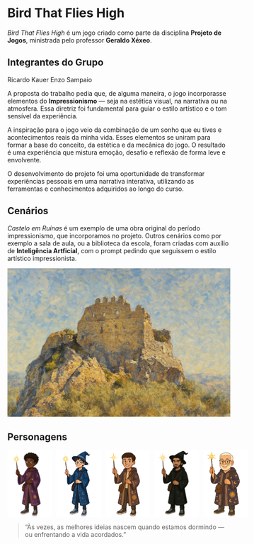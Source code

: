 # Bird That Flies High

*Bird That Flies High* é um jogo criado como parte da disciplina **Projeto de Jogos**, ministrada pelo professor **Geraldo Xéxeo**.

## Integrantes do Grupo

Ricardo Kauer
Enzo Sampaio

A proposta do trabalho pedia que, de alguma maneira, o jogo incorporasse elementos do **Impressionismo** — seja na estética visual, na narrativa ou na atmosfera. Essa diretriz foi fundamental para guiar o estilo artístico e o tom sensível da experiência.

A inspiração para o jogo veio da combinação de um sonho que eu tives e acontecimentos reais da minha vida. Esses elementos se uniram para formar a base do conceito, da estética e da mecânica do jogo. O resultado é uma experiência que mistura emoção, desafio e reflexão de forma leve e envolvente.

O desenvolvimento do projeto foi uma oportunidade de transformar experiências pessoais em uma narrativa interativa, utilizando as ferramentas e conhecimentos adquiridos ao longo do curso.


## Cenários 
*Castelo em Ruínas* é um exemplo de uma obra original do período impressionismo, que incorporamos no projeto. Outros cenários como por exemplo a sala de aula, ou a biblioteca da escola, foram criadas com auxílio de **Inteligência Artficial**, com o prompt pedindo que seguissem o estilo artístico impressionista.

![castelo em ruínas](castelo_em_ruinas.png)

## Personagens

<div style="display: flex; gap: 10px;">
  <img src="thomas_sf.png" alt="Thomas" width="20%" />
  <img src="auak_sf.png" alt="Auak" width="20%" />
  <img src="rickauer_sf.png" alt="Rickauer" width="20%" />
  <img src="Pagesh.png" alt="Pagesh" width="20%" />
  <img src="xexas.png" alt="Xexas" width="20%" />
</div>




> “Às vezes, as melhores ideias nascem quando estamos dormindo — ou enfrentando a vida acordados.”

